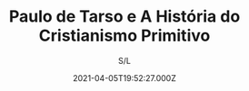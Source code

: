 ---
id: '9af35eee-b772-4d73-91cc-76b0ba7229d5'
type: 'movie' # Filme, Série, Anime
title: "Paulo de Tarso e A História do Cristianismo Primitivo"
synopsis: ["Paulo de Tarso e a História do Cristianismo Primitivo é um filme que apresenta a vida e obra do Apóstolo dos Gentios através da interpretação espírita dos fatos e contextos históricos que envolveram esse grande personagem. Trata-se da primeira obra cinematográfica, produzida com o entendimento que a doutrina dos espíritos pode emprestar sobre ex-doutor da lei judaica, que fundou comunidades cristãs em grande parte da Ásia Menor e da Europa durante o primeiro século da era Cristã.",
]
originalTitle: "Paulo de Tarso e A História do Cristianismo Primitivo"
date: '2021-04-05T19:52:27.000Z'
update: '2021-04-05T19:52:27.000Z'
releaseDate: '2019-10-03T03:00:00.000Z'
imdb:
  rating: '6.6' # 8.5
  id: '' # tt0470752
duration: '1h 32 Min'
trailer:
  urls: [
    'SFA7gvRaz7Q',
  ]
tags: ['720p', '1080p']
genre: ['Drama'] #
quality: 'WEB-DL' # BluRay, WEB-DL, HDTV, WEB-DL4K, WEB-DLe
format: 'Mkv' # MKV, MP4, TS
audio: 'Português' # Dublado, Legendado, Dual Audio, Dub & Leg
subtitle: 'S/L' # Português, inglês,
size: '2 GB | 3.83 GB' # 4.8 GB
audioQuality: 10
videoQuality: 10
directors: []
#  - name: 'Lana Wachowski'
#    image: ''
#  - name: 'Lilly Wachowski'
#    image: ''
cast: []
#  - name: 'Keanu Reeves'
#    image: ''
#    characterName: 'Neo'
writers: []
#  - name: ''
#    image: ''
maturityRating:
  age: '' # L , 10, 12, 14, 16, 18
  topics: [''] # Violence, Illegal drugs, Inappropriate Language, Legal Drugs, Sexual Content, Extreme Violence
###########################################
download:
  
  - url: 'magnet:?xt=urn:btih:6FC4D1774245AB61264358306923817305D6FD5C&dn=Paulo%20de%20Tarso%20e%20a%20Hist%c3%b3ria%20do%20Cristianismo%20Primitivo%202019%20%28720p%20-%20WEB-DL%29%20Acesse%20o%20ORIGINAL%20WWW.BLUDV.TV&tr=udp%3a%2f%2ftracker.openbittorrent.com%3a80%2fannounce&tr=udp%3a%2f%2ftracker.opentrackr.org%3a1337%2fannounce&tr=udp%3a%2f%2f9.rarbg.to%3a2780%2fannounce&tr=udp%3a%2f%2fexplodie.org%3a6969%2fannounce&tr=http%3a%2f%2fglotorrents.pw%3a80%2fannounce&tr=udp%3a%2f%2fp4p.arenabg.com%3a1337%2fannounce&tr=udp%3a%2f%2ftorrent.gresille.org%3a80%2fannounce&tr=udp%3a%2f%2ftracker.aletorrenty.pl%3a2710%2fannounce&tr=udp%3a%2f%2ftracker.coppersurfer.tk%3a6969%2fannounce&tr=udp%3a%2f%2ftracker.piratepublic.com%3a1337%2fannounce'
    resolution: '720p' # 720p, 1080p, 4K,
    audio: 'Dual Áudio' # Dublado, Legendado, Dual Audio
    size: '' # 4.8 GB
    quality: '' # BluRay, WEB-DL
    format: '' # MKV
  - url: 'magnet:?xt=urn:btih:30C8A347F142FD49B468C8091A4E9ADFA7BB4085&dn=Paulo%20de%20Tarso%20e%20a%20Hist%c3%b3ria%20do%20Cristianismo%20Primitivo%202019%20%281080p%20-%20WEB-DL%29%20Acesse%20o%20ORIGINAL%20WWW.BLUDV.TV&tr=udp%3a%2f%2ftracker.openbittorrent.com%3a80%2fannounce&tr=udp%3a%2f%2ftracker.opentrackr.org%3a1337%2fannounce&tr=udp%3a%2f%2f9.rarbg.to%3a2780%2fannounce&tr=udp%3a%2f%2fexplodie.org%3a6969%2fannounce&tr=http%3a%2f%2fglotorrents.pw%3a80%2fannounce&tr=udp%3a%2f%2fp4p.arenabg.com%3a1337%2fannounce&tr=udp%3a%2f%2ftorrent.gresille.org%3a80%2fannounce&tr=udp%3a%2f%2ftracker.aletorrenty.pl%3a2710%2fannounce&tr=udp%3a%2f%2ftracker.coppersurfer.tk%3a6969%2fannounce&tr=udp%3a%2f%2ftracker.piratepublic.com%3a1337%2fannounce'
    resolution: '1080p' # 720p, 1080p, 4K,
    audio: 'Dual Áudio' # Dublado, Legendado, Dual Audio
    size: '' # 4.8 GB
    quality: '' # BluRay, WEB-DL
    format: '' # MKV
images:
  cover: '/assets/movies/paulo-de-tarso-e-a-historia-do-cristianismo-primitivo.jpg'
  background: '/assets/movies/'
---